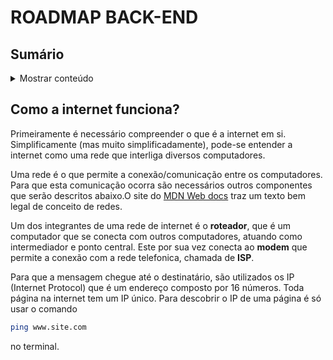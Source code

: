 # ROADMAP BACK-END

## Sumário
<details>
<summary>Mostrar conteúdo</summary>

* [Como a internet funciona?](Comoainternetfunciona?)
 
</details>

## Como a internet funciona?

Primeiramente é necessário compreender o que é a internet em si. Simplificamente (mas muito simplificadamente), pode-se entender a internet como uma rede que interliga diversos computadores.

Uma rede é o que permite a conexão/comunicação entre os computadores. Para que esta comunicação ocorra são necessários outros componentes que serão descritos abaixo.O site do [MDN Web docs](https://developer.mozilla.org/pt-BR/docs/Learn/Common_questions/How_does_the_Internet_work) traz um texto bem legal de conceito de redes.

Um dos integrantes de uma rede de internet é o **roteador**, que é um computador que se conecta com outros computadores, atuando como intermediador e ponto central. Este por sua vez conecta ao **modem** que permite a conexão com a rede telefonica, chamada de **ISP**. 

Para que a mensagem chegue até o destinatário, são utilizados os IP (Internet Protocol) que é um endereço composto por 16 números. Toda página na internet tem um IP único. Para descobrir o IP de uma página é só usar o comando 

```sh
ping www.site.com
``` 

no terminal. 



